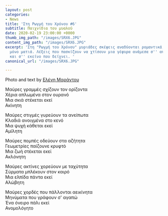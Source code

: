 ```yaml
---
layout: post
categories:
- News
title: 'Στη Ρωγμή του Χρόνου #6'
subtitle: Παιχνίδια του μυαλού
date: 2020-02-19 23:00:00 +0000
thumb_img_path: "/images/SRX6.JPG"
content_img_path: "/images/SRX6.JPG"
excerpt: 'Στη "Ρωγμή του Χρόνου" μυριάδες σκέψεις αναδύονται ρομαντικά, μέσα από μια
  μόνο ματιά. Λέξεις που πασκίζουν να χτίσουν μια γέφυρα ανάμεσα σ'' αυτό που μιλά
  και σ'' εκείνο που δείχνει. '
canonical_url: "/images/SRX6.JPG"

---
```

Photo and text by <a href="https://www.facebook.com/nena.mar.9" target="blank">Ελένη Μαράντου</a>

Μαύρες γραμμές σχίζουν τον ορίζοντα  
Χέρια απλωμένα στον ουρανό  
Μια σκιά στέκεται εκεί  
Ακίνητη

Μαύρες στιγμές γυρεύουν τα ανείπωτα  
Κλαδιά ανοιγμένα στο κενό  
Μια ψυχή κάθεται εκεί  
Αμίλητη

Μαύρες πομπές οδεύουν στα αζήτητα  
Γεωμετρίες παίζουνε κρυφτό  
Μια ζωή στέκεται εκεί  
Ακλόνητη

Μαύρες ακτίνες χορεύουν με ταχύτητα  
Σύρματα μπλέκουν στον καιρό  
Μια ελπίδα πάντα εκεί  
Αλώβητη

Μαύρες χορδές που πάλλονται αεικίνητα  
Μηνύματα που γράφουν σ' αγαπώ  
Ένα όνειρο πάλι εκεί  
Ανομολόγητο